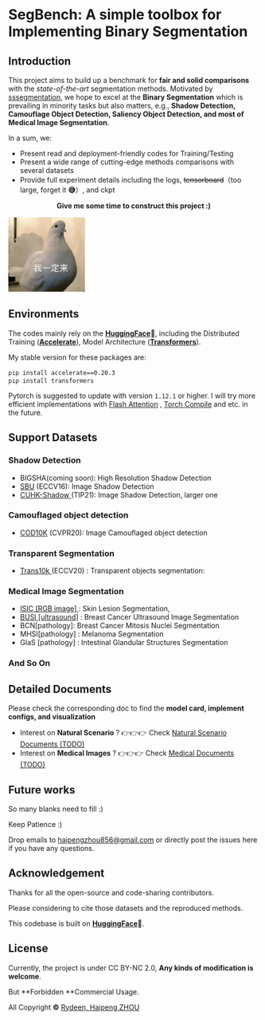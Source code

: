 # SegBench: A simple toolbox for Implementing Binary Segmentation

## Introduction

This project aims to build up a benchmark for **fair and solid comparisons** with the *state-of-the-art* segmentation methods. Motivated by [sssegmentation](https://github.com/SegmentationBLWX/sssegmentation), we hope to excel at the **Binary Segmentation** which is prevailing in minority tasks but also matters, e.g., **Shadow Detection, Camouflage Object Detection, Saliency Object Detection, and most of Medical Image Segmentation**. 

In a sum, we:

* Present read and deployment-friendly codes for Training/Testing
* Present a wide range of cutting-edge methods comparisons with several datasets
* Provide full experiment details including the logs, ~~tensorboard~~（too large, forget it **😅**）, and ckpt

<center><b>Give me some time to construct this project :)</b></center>

![image-20240423135237987](./asset/image-20240423135237987.png)



## Environments

The codes mainly rely on the **[HuggingFace](https://huggingface.co/)🤗**, including the Distributed Training (**[Accelerate](https://huggingface.co/docs/accelerate/index)**), Model Architecture (**[Transformers](https://huggingface.co/docs/transformers/index)**).

My stable version for these packages are:

```
pip install accelerate==0.20.3
pip install transformers
```

Pytorch is suggested to update with version `1.12.1` or higher. I will try more efficient implementations with [Flash Attention](https://pytorch.org/blog/pytorch2-2/) , [Torch Compile](https://pytorch.org/tutorials/intermediate/torch_compile_tutorial.html) and etc. in the future.

## Support Datasets

### Shadow Detection

* BIGSHA(coming soon): High Resolution Shadow Detection
* [SBU](https://www3.cs.stonybrook.edu/~cvl/projects/shadow_noisy_label/index.html) (ECCV16): Image Shadow Detection
* [CUHK-Shadow ](https://github.com/xw-hu/CUHK-Shadow)(TIP21): Image Shadow Detection, larger one 

### Camouflaged object detection

* [COD10K](https://openaccess.thecvf.com/content_CVPR_2020/papers/Fan_Camouflaged_Object_Detection_CVPR_2020_paper.pdf) (CVPR20): Image Camouflaged object detection

### Transparent Segmentation

*  [Trans10k ](https://xieenze.github.io/projects/TransLAB/TransLAB.html)(ECCV20) : Transparent objects segmentation:

### Medical Image Segmentation

*  [ISIC [RGB image] ](https://www.isic-archive.com/): Skin Lesion Segmentation, 
*  [BUSI [ultrasound]](https://www.kaggle.com/datasets/aryashah2k/breast-ultrasound-images-dataset) : Breast Cancer Ultrasound Image Segmentation
*  BCN[pathology]: Breast Cancer Mitosis Nuclei Segmentation
*  MHSI[pathology] : Melanoma Segmentation
*  GlaS [pathology] : Intestinal Glandular Structures Segmentation

### And So On



## Detailed Documents

Please check the corresponding doc to find the **model card, implement configs, and visualization**

* Interest on **Natural Scenario** ?       👉️👉️👉️ Check  [Natural Scenario Documents (TODO)](https://www.youtube.com/watch?v=dQw4w9WgXcQ)
* Interest on **Medical Images** ?          👉️👉️👉️ Check  [Medical Documents (TODO)](https://www.youtube.com/watch?v=dQw4w9WgXcQ)



## Future works

So many blanks need to fill  :)

Keep Patience :)

Drop emails to haipengzhou856@gmail.com or directly post the issues here if you have any questions.



## Acknowledgement

Thanks for all the open-source and code-sharing contributors. 

Please considering to cite those datasets and the reproduced methods.

This codebase is built on  **[HuggingFace](https://huggingface.co/)🤗**.

## License

Currently, the project is under CC BY-NC 2.0, **Any kinds of modification is welcome**.

But **Forbidden **Commercial Usage.

All Copyright **©** [Rydeen, Haipeng ZHOU](https://haipengzhou856.github.io/)

